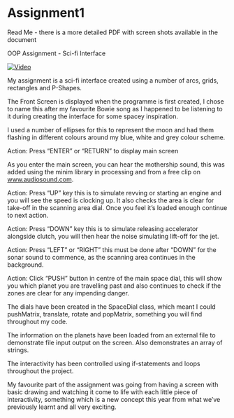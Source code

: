 # Assignment1

Read Me - there is a more detailed PDF with screen shots available in the document

OOP Assignment - Sci-fi Interface

[![Video](https://img.youtube.com/vi/qPRyGuOU-F4/0.jpg)](https://www.youtube.com/watch?v=qPRyGuOU-F4)

My assignment is a sci-fi interface created using a number of arcs, grids, rectangles and P-Shapes.

The Front Screen is displayed when the programme is first created, I chose to name this after my favourite Bowie song as I happened to be listening to it during creating the interface for some spacey inspiration.

I used a number of ellipses for this to represent the moon and had them flashing in different colours around my blue, white and grey colour scheme.

Action: Press “ENTER” or “RETURN” to display main screen 

As you enter the main screen, you can hear the mothership sound, this was added using the minim library in processing and from a free clip on www.audiosound.com. 

Action: Press “UP” key this is to simulate revving or starting an engine and you will see the speed is clocking up. It also checks the area is clear for take-off in the scanning area dial. Once you feel it’s loaded enough continue to next action.

Action: Press “DOWN” key this is to simulate releasing accelerator alongside clutch, you will then hear the noise simulating lift-off for the jet.

Action: Press “LEFT” or “RIGHT” this must be done after “DOWN” for the sonar sound to commence, as the scanning area continues in the background.

Action: Click “PUSH” button in centre of the main space dial, this will show you which planet you are travelling past and also continues to check if the zones are clear for any impending danger.

The dials have been created in the SpaceDial class, which meant I could pushMatrix, translate, rotate and popMatrix, something you will find throughout my code.

The information on the planets have been loaded from an external file to demonstrate file input output on the screen. Also demonstrates an array of strings.

The interactivity has been controlled using if-statements and loops throughout the project.

My favourite part of the assignment was going from having a screen with basic drawing and watching it come to life with each little piece of interactivity, something which is a new concept this year from what we’ve previously learnt and all very exciting.
